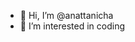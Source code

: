 - 👋 Hi, I’m @anattanicha
- 👀 I’m interested in coding


<!---
anatacha/anatacha is a ✨ special ✨ repository because its `README.md` (this file) appears on your GitHub profile.
You can click the Preview link to take a look at your changes.
--->
